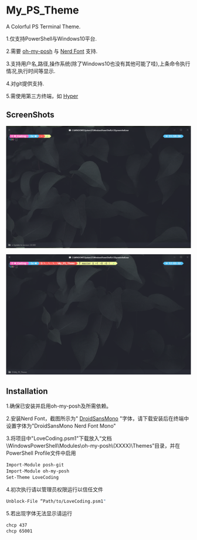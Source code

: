 # My_PS_Theme

 A Colorful PS Terminal Theme.



1.仅支持PowerShell与Windows10平台.

2.需要
[oh-my-posh](https://github.com/JanDeDobbeleer/oh-my-posh)
与
[Nerd Font](https://github.com/ryanoasis/nerd-fonts)
支持.

3.支持用户名,路径,操作系统(除了Windows10也没有其他可能了哇),上条命令执行情况,执行时间等显示.

4.对git提供支持.

5.需使用第三方终端，如
[Hyper](https://github.com/zeit/hyper)





## ScreenShots



![1565668843690](./README.assets/1565668843690.png)

![1565669062120](./README.assets/1565669062120.png)

[^透明]:PS:透明度特性由Hyper提供，请自行启用如Hyper-Transparent-Dynamic插件

## Installation

1.确保已安装并启用oh-my-posh及所需依赖。

2.安装Nerd Font，截图所示为"
[DroidSansMono](https://github.com/ryanoasis/nerd-fonts/releases/download/v2.0.0/DroidSansMono.zip)
"字体，请下载安装后在终端中设置字体为"DroidSansMono Nerd Font Mono"

3.将项目中"LoveCoding.psm1"下载放入“文档\WindowsPowerShell\Modules\oh-my-posh\\(XXXX)\Themes”目录，并在PowerShell Profile文件中启用

```bash
Import-Module posh-git
Import-Module oh-my-posh
Set-Theme LoveCoding
```

4.初次执行请以管理员权限运行以信任文件

```bash
Unblock-File “Path/to/LoveCoding.psm1"
```

5.若出现字体无法显示请运行

```
chcp 437
chcp 65001
```

